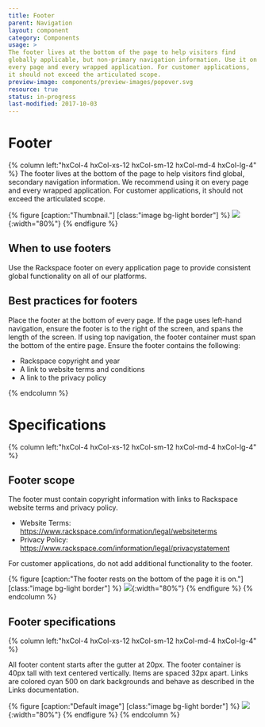 ```yaml
---
title: Footer
parent: Navigation
layout: component
category: Components
usage: >
The footer lives at the bottom of the page to help visitors find
globally applicable, but non-primary navigation information. Use it on
every page and every wrapped application. For customer applications,
it should not exceed the articulated scope.
preview-image: components/preview-images/popover.svg
resource: true
status: in-progress
last-modified: 2017-10-03
---
```


# Footer

<div class="hxRow">
{% column left:"hxCol-4 hxCol-xs-12 hxCol-sm-12 hxCol-md-4 hxCol-lg-4" %}
The footer lives at the bottom of the page to help visitors find global, 
secondary navigation information. We recommend using it on every page
and every wrapped application. For customer applications, it should
not exceed the articulated scope.

{% figure [caption:"Thumbnail."] [class:"image bg-light border"] %}
  ![]({{site.url}}/assets/images/components/content-areas/footer/footer-thumbnail.svg){:width="80%"}
{% endfigure %}

## When to use footers

Use the Rackspace footer on every application page to provide consistent
global functionality on all of our platforms.

## Best practices for footers

Place the footer at the bottom of every page. If the page uses left-hand
navigation, ensure the footer is to the right of the screen, and spans the
length of the screen. If using top navigation, the footer container must span
the bottom of the entire page. Ensure the footer contains the following:

* Rackspace copyright and year
* A link to website terms and conditions
* A link to the privacy policy

{% endcolumn %}
</div>

# Specifications
<div class="hxRow">
{% column left:"hxCol-4 hxCol-xs-12 hxCol-sm-12 hxCol-md-4 hxCol-lg-4" %}

## Footer scope

The footer must contain copyright information with links to Rackspace
website terms and privacy policy.

* Website Terms: https://www.rackspace.com/information/legal/websiteterms
* Privacy Policy: https://www.rackspace.com/information/legal/privacystatement

For customer applications, do not add additional functionality to the footer.

{% figure [caption:"The footer rests on the bottom of the page it is on."] [class:"image bg-light border"] %}
  ![]({{site.url}}/assets/images/components/content-areas/footer/footer-scope.svg){:width="80%"}
{% endfigure %}
{% endcolumn %}
</div>

## Footer specifications
<div class="hxRow">
{% column left:"hxCol-4 hxCol-xs-12 hxCol-sm-12 hxCol-md-4 hxCol-lg-4" %}

All footer content starts after the gutter at 20px. The footer container is
40px tall with text centered vertically. Items are spaced 32px apart.
Links are colored cyan 500 on dark backgrounds and behave as described in
the Links documentation.

{% figure [caption:"Default image"] [class:"image bg-light border"] %}
 ![]({{site.url}}/assets/images/components/content-areas/footer/footer-spec.svg){:width="80%"}
{% endfigure %}
{% endcolumn %}
</div>

